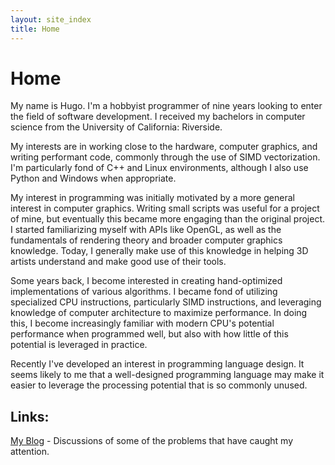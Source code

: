 ```yaml
---
layout: site_index
title: Home
---
```


# Home

<!---
<figure><img src="./assets/images/hugeonotation_logo_transparent.svg" class='logo_image'></figure>


![Huge O Notation Logo](){:
class="logo_image"}
-->

My name is Hugo. I'm a hobbyist programmer of nine years looking to enter the
field of software development. I received my bachelors in computer science from
the University of California: Riverside.

My interests are in working close to the hardware, computer graphics, and
writing performant code, commonly through the use of SIMD vectorization. I'm
particularly fond of C++ and Linux environments, although I also use Python and
Windows when appropriate.

My interest in programming was initially motivated by a more general interest in
computer graphics. Writing small scripts was useful for a project of mine, but
eventually this became more engaging than the original project. I started
familiarizing myself with APIs like OpenGL, as well as the fundamentals of
rendering theory and broader computer graphics knowledge. Today, I generally
make use of this knowledge in helping 3D artists understand and make good use of
their tools.

Some years back, I become interested in creating hand-optimized implementations
of various algorithms. I became fond of utilizing specialized CPU instructions,
particularly SIMD instructions, and leveraging knowledge of computer
architecture to maximize performance. In doing this, I become increasingly
familiar with modern CPU's potential performance when programmed well, but also
with how little of this potential is leveraged in practice.

Recently I've developed an interest in programming language design. It seems
likely to me that a well-designed programming language may make it easier to
leverage the processing potential that is so commonly unused.

## Links:

[My Blog](./blog.html) - Discussions of some of the problems that have caught my attention.

<!---
[The Blender Shader Node Editor](./bn/toc.html)
-->
